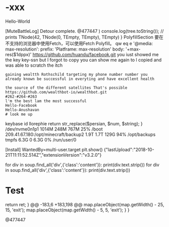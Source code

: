 # -xxx

Hello-World

[MuteBattleLog] Detour complete.
  @477447
  )
 console.log(tree.toString()); // prints TNode(42, TNode(0, TEmpty, TEmpty), TEmpty)
 }
PolyfillSection
要在不支持的浏览器中使用Fetch，可以使用Fetch Polyfill。
qw
eq
e
 '@media: max-resolution':
  	prefix: 'Platframe: max-resolution'
  	body: '+max-res($1dppx)'
    https://github.com/huandu/facebook.git
    you iust showed me the key key-ssn but l forgot to copy
    you can show me again to l copied and was able to scratch the itch
    
    gaining wealtth Rothschild targeting my phone number number you
    already known be successful in everyting and have excellent health
    
    the source of the different satellites That's possible
    https://github.com/wealthbot-io/wealthbot.git
    #262-#264-#263
    l'm the best lam the most successful
    Hello-Facebook
    Hello-Anushavan
    # look me up
keybase id llorephie
    return str_replace($persian, $num, $string);
}
/dev/nvme0n1p1                       1014M  248M  767M  25% /boot
209.41.67.180:/opt/minecraft/backup2  1.9T  1.7T  129G  94% /opt/backups
tmpfs                                 6.3G     0  6.3G   0% /run/user/0

[Install]
WantedBy=multi-user.target
plt.show()
{"lastUpload":"2018-10-21T11:11:52.514Z","extensionVersion":"v3.2.0"}

for div in soup.find_all('div',{'class':'content'}):
    print(div.text.strip())
    for div in soup.find_all('div',{'class':'content'}):
    print(div.text.strip())
<h1>Test</h1>
   return ret;
}
@@ -183,6 +183,198 @@ map.placeObject(map.getWidth() - 25, 15, 'exit');
     map.placeObject(map.getWidth() - 5, 5, 'exit');
}
}
 
 @477447
 




    





    
    
    
    
    
    
    
    
    

 
  



















